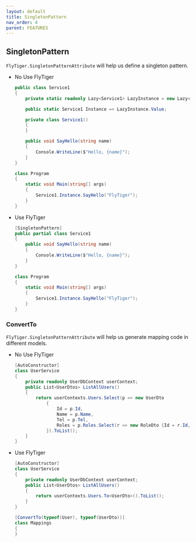 ```yaml
---
layout: default
title: SingletonPattern
nav_order: 4
parent: FEATURES
---
```


## SingletonPattern

`FlyTiger.SingletonPatternAttribute` will help us define a singleton pattern.

- No Use FlyTiger
    ```csharp
    public class Service1
    {
        private static readonly Lazy<Service1> LazyInstance = new Lazy<Service1>(() => new Service1(), true);

        public static Service1 Instance => LazyInstance.Value;

        private class Service1() 
        {
        }

        public void SayHello(string name)
        {
            Console.WriteLine($"Hello, {name}");
        }
    }

    class Program
    {
        static void Main(string[] args)
        {
            Service1.Instance.SayHello("FlyTiger");
        }
    }
    ```
- Use FlyTiger
    ```csharp
    [SingletonPattern]
    public partial class Service1
    {
        public void SayHello(string name)
        {
            Console.WriteLine($"Hello, {name}");
        }
    }

    class Program
    {
        static void Main(string[] args)
        {
            Service1.Instance.SayHello("FlyTiger");
        }
    }
    ```
### ConvertTo
`FlyTiger.SingletonPatternAttribute` will help us generate mapping code in different models.

- No Use FlyTiger
    ```csharp
    [AutoConstructor]
    class UserService
    {
        private readonly UserDbContext userContext;
        public List<UserDtos> ListAllUsers()
        {
            return userContexts.Users.Select(p => new UserDto
                {
                    Id = p.Id,
                    Name = p.Name,
                    Tel = p.Tel,
                    Roles = p.Roles.Select(r => new RoleDto {Id = r.Id, Name = r.Name}).ToList()
                }).ToList();
        }
    }
    ```
- Use FlyTiger
    ```csharp
    [AutoConstructor]
    class UserService
    {
        private readonly UserDbContext userContext;
        public List<UserDtos> ListAllUsers()
        {
            return userContexts.Users.To<UserDto>().ToList();
        }
    }

    [ConvertTo(typeof(User), typeof(UserDto))]
    class Mappings
    {
    }
    ```